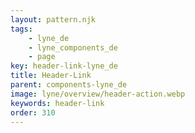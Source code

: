 ```yaml
---
layout: pattern.njk
tags: 
    - lyne_de
    - lyne_components_de
    - page
key: header-link-lyne_de
title: Header-Link
parent: components-lyne_de
image: lyne/overview/header-action.webp
keywords: header-link
order: 310
---
```


